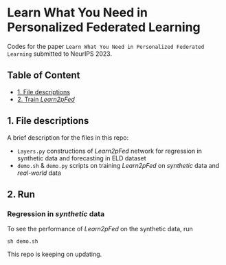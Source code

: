 # Learn What You Need in Personalized Federated Learning
Codes for the paper `Learn What You Need in Personalized Federated Learning` submitted to NeurIPS 2023.



## Table of Content
  - [1. File descriptions](#1file-descriptions)
  - [2. Train *Learn2pFed*](#2train)

## 1. File descriptions

A brief description for the files in this repo:
- `Layers.py` constructions of *Learn2pFed* network for regression in synthetic data and forecasting in ELD dataset
- `demo.sh` & `demo.py` scripts on training *Learn2pFed* on *synthetic* data and *real-world* data

## 2. Run

### Regression in *synthetic* data

To see the  performance of *Learn2pFed* on the synthetic data, run
```
sh demo.sh
```



This repo is keeping on updating.
